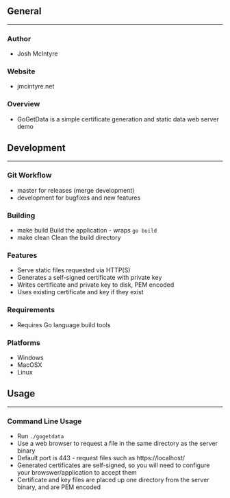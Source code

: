 ## General
____________

### Author
* Josh McIntyre

### Website
* jmcintyre.net

### Overview
* GoGetData is a simple certificate generation and static data web server demo

## Development
________________

### Git Workflow
* master for releases (merge development)
* development for bugfixes and new features

### Building
* make build
Build the application - wraps `go build`
* make clean
Clean the build directory

### Features
* Serve static files requested via HTTP(S)
* Generates a self-signed certificate with private key
* Writes certificate and private key to disk, PEM encoded
* Uses existing certificate and key if they exist

### Requirements
* Requires Go language build tools

### Platforms
* Windows
* MacOSX
* Linux

## Usage
____________

### Command Line Usage
* Run `./gogetdata`
* Use a web browser to request a file in the same directory as the server binary
* Default port is 443 - request files such as https://localhost/<filename>
* Generated certificates are self-signed, so you will need to configure your browswer/application to accept them
* Certificate and key files are placed up one directory from the server binary, and are PEM encoded